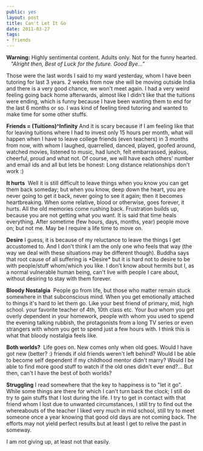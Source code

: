 ```yaml
---
public: yes
layout: post
title: Can't Let It Go
date: 2011-03-27
tags:
- friends
---
```


**Warning:** Highly sentimental content. Adults only. Not for the funny hearted.
  
_"Alright then, Best of Luck for the future. Good Bye..."_

Those were the last words I said to my ward yesterday, whom I have been tutoring for last 3 years. 2 weeks from now she will be moving outside India and there is a very good chance, we won't meet again. I had a very weird feeling going back home afterwards, almost like I didn't like that the tuitions were ending, which is funny because I have been wanting them to end for the last 6 months or so. I was kind of feeling tired tutoring and wanted to make time for some other stuffs.

**Friends = (Tuitions)^Infinity**
And it is scary because if I am feeling like that for leaving tuitions where I had to invest only 15 hours per month, what will happen when I have to leave college friends (even teachers) in 3 months from now, with whom I laughed, quarrelled, danced, played, goofed around, watched movies, listened to music, had lunch, felt embarrassed, jealous, cheerful, proud and what not. Of course, we will have each others' number and email ids and all but lets be honest: Long distance relationships don't work :) 

**It hurts** 
Well it is still difficult to leave things when you know you can get them back someday; but when you know, deep down the heart, you are never going to get it back, never going to see it again; then it becomes heartbreaking. When some relative, blood or otherwise, goes forever, it hurts. All the old memories come rushing back. Frustration builds up, because you are not getting what you want. It is said that time heals everything. After sometime (few hours, days, months, year) people move on; but not me. May be I require a life time to move on. 

**Desire**
I guess, it is because of my reluctance to leave the things I get accustomed to. And I don't think I am the only one who feels that way (the way we deal with these situations may be different though). Buddha says that root cause of all suffering is \*Desire\* but it is hard not to desire to be with people/stuff whom/which you like. I don't know about hermits but I, as a normal vulnerable human being, can't live with people I care about, without desiring to stay with them forever. 

**Bloody Nostalgia** 
People go from life, but those who matter remain stuck somewhere in that subconscious mind. When you get emotionally attached to things it's hard to let them go. Like your best friend of primary, mid, high school. your favorite teacher of 4th, 10th class etc. Your _bua_ whom you get overly dependent in your homework, people with whom you used to spend the evening talking rubbish, the protagonists from a long TV series or even strangers with whom you get to spend just a few hours with. I think this is what that bloody nostalgia feels like. 

**Both worlds?** 
Life goes on. New comes only when old goes. Would I have got new (better? :) friends if old friends weren't left behind? Would I be able to become self dependent if my childhood mentor didn't marry? Would I be able to find more good stuff to watch if the old ones didn't ever end?... But then, can't I have the best of both worlds?  

**Struggling**
I read somewhere that the key to happiness is to "let it go". While some things are there for which I can't turn back the clock; I still do try to gain stuffs that I lost during the life. I try to get in contact with that friend whom I lost due to unwanted circumstances, I still try to find out the whereabouts of the teacher I liked very much in mid school, still try to meet someone once a year knowing that good old days are not coming back. The efforts may not yield perfect results but at least I get to relive the past in someway.

I am not giving up, at least not that easily.
